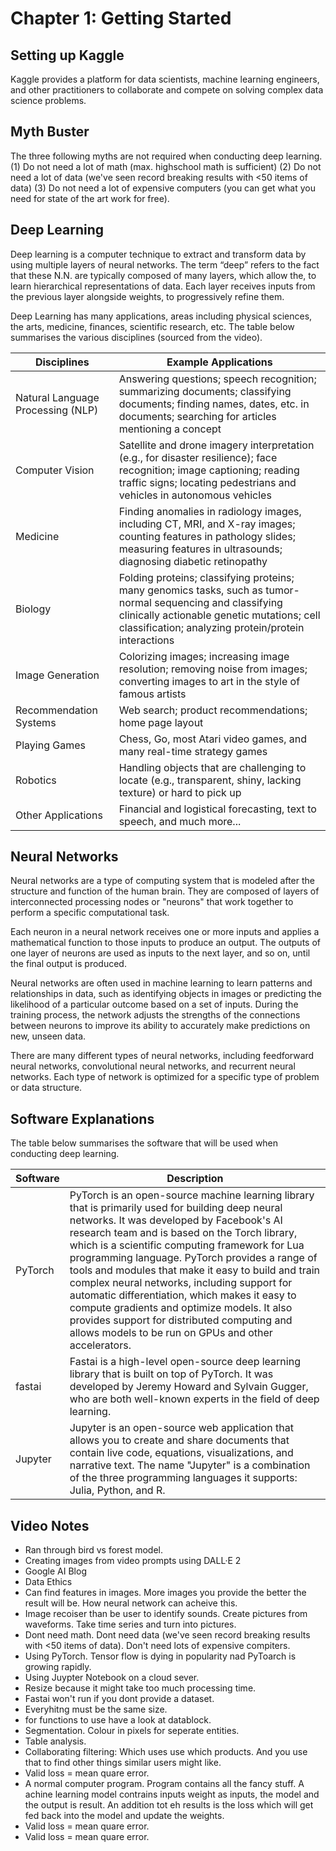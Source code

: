 # **Chapter 1:** Getting Started

## Setting up Kaggle 
Kaggle provides a platform for data scientists, machine learning engineers, and other practitioners to collaborate and compete on solving complex data science problems. 

## Myth Buster
The three following myths are not required when conducting deep learning. (1) Do not need a lot of math (max. highschool math is sufficient) (2) Do not need a lot of data (we've seen record breaking results with <50 items of data) (3) Do not need a lot of expensive computers (you can get what you need for state of the art work for free).

## Deep Learning
Deep learning is a computer technique to extract and transform data by using multiple layers of neural networks. The term “deep” refers to the fact that these N.N. are typically composed of many layers, which allow the, to learn hierarchical representations of data. Each layer receives inputs from the previous layer alongside weights, to progressively refine them. 

Deep Learning has many applications, areas including physical sciences, the arts, medicine, finances, scientific research, etc. The table below summarises the various disciplines (sourced from the video). 

| Disciplines | Example Applications |
| ----- | ----- |
| Natural Language Processing (NLP) | Answering questions; speech recognition; summarizing documents; classifying documents; finding names, dates, etc. in documents; searching for articles mentioning a concept |
| Computer Vision | Satellite and drone imagery interpretation (e.g., for disaster resilience); face recognition; image captioning; reading traffic signs; locating pedestrians and vehicles in autonomous vehicles |
| Medicine | Finding anomalies in radiology images, including CT, MRI, and X-ray images; counting features in pathology slides; measuring features in ultrasounds; diagnosing diabetic retinopathy |
| Biology | Folding proteins; classifying proteins; many genomics tasks, such as tumor-normal sequencing and classifying clinically actionable genetic mutations; cell classification; analyzing protein/protein interactions |
| Image Generation | Colorizing images; increasing image resolution; removing noise from images; converting images to art in the style of famous artists 
| Recommendation Systems | Web search; product recommendations; home page layout |
| Playing Games | Chess, Go, most Atari video games, and many real-time strategy games |
| Robotics | Handling objects that are challenging to locate (e.g., transparent, shiny, lacking texture) or hard to pick up |
| Other Applications | Financial and logistical forecasting, text to speech, and much more... |

## Neural Networks
Neural networks are a type of computing system that is modeled after the structure and function of the human brain. They are composed of layers of interconnected processing nodes or "neurons" that work together to perform a specific computational task.

Each neuron in a neural network receives one or more inputs and applies a mathematical function to those inputs to produce an output. The outputs of one layer of neurons are used as inputs to the next layer, and so on, until the final output is produced.

Neural networks are often used in machine learning to learn patterns and relationships in data, such as identifying objects in images or predicting the likelihood of a particular outcome based on a set of inputs. During the training process, the network adjusts the strengths of the connections between neurons to improve its ability to accurately make predictions on new, unseen data.

There are many different types of neural networks, including feedforward neural networks, convolutional neural networks, and recurrent neural networks. Each type of network is optimized for a specific type of problem or data structure.

## Software Explanations
The table below summarises the software that will be used when conducting deep learning. 

| Software | Description |
| ----- | ----- |
| PyTorch | PyTorch is an open-source machine learning library that is primarily used for building deep neural networks. It was developed by Facebook's AI research team and is based on the Torch library, which is a scientific computing framework for Lua programming language. PyTorch provides a range of tools and modules that make it easy to build and train complex neural networks, including support for automatic differentiation, which makes it easy to compute gradients and optimize models. It also provides support for distributed computing and allows models to be run on GPUs and other accelerators. |
| fastai | Fastai is a high-level open-source deep learning library that is built on top of PyTorch. It was developed by Jeremy Howard and Sylvain Gugger, who are both well-known experts in the field of deep learning. |
| Jupyter | Jupyter is an open-source web application that allows you to create and share documents that contain live code, equations, visualizations, and narrative text. The name "Jupyter" is a combination of the three programming languages it supports: Julia, Python, and R. |

## Video Notes
<ul>
  <li>Ran through bird vs forest model. </li>
  <li> Creating images from video prompts using DALL·E 2</li>
  <li> Google AI Blog</li>
  <li> Data Ethics</li>
  <li> Can find features in images. More images you provide the better the result will be. How neural network can acheive this. </li>
  <li> Image recoiser than be user to identify sounds. Create pictures from waveforms. Take time series and turn into pictures. </li>
  <li> Dont need math. Dont need data (we've seen record breaking results with <50 items of data). Don't need lots of expensive compiters. </li>
  <li> Using PyTorch. Tensor flow is dying in popularity nad PyToarch is growing rapidly. </li>
  <li> Using Juypter Notebook  on a cloud sever. </li>
  <li> Resize because it might take too much processing time. </li>
  <li> Fastai won't run if you dont provide a dataset.</li>
  <li> Everyhitng must be the same size. </li>  
  <li> for functions to use have a look at datablock. </li>
  <li> Segmentation. Colour in pixels for seperate entities. </li>  
  <li> Table analysis. </li>  
  <li> Collaborating filtering: Which uses use which products. And you use that to find other things similar users might like.  </li>
  <li> Valid loss = mean quare error. </li>  
  <li> A normal computer program. Program contains all the fancy stuff. A achine learning model contrains inputs weight as inputs, the model and the output is result.  An addition tot eh results is the loss which will get fed back into the model and update the weights.</li>  
  <li> Valid loss = mean quare error. </li>  
  <li> Valid loss = mean quare error. </li>    
</ul>
